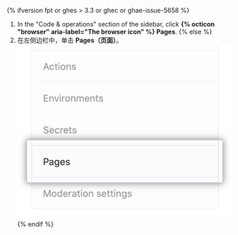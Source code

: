 {% ifversion fpt or ghes > 3.3 or ghec or ghae-issue-5658 %}
1. In the "Code & operations" section of the sidebar, click **{% octicon "browser" aria-label="The browser icon" %} Pages**.
{% else %}
1. 在左侧边栏中，单击 **Pages（页面）**。 ![左侧边栏中的页面选项卡](/assets/images/help/pages/pages-tab.png)
{% endif %}
